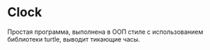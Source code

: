 # Clock
Простая программа, выполнена в ООП стиле с использованием библиотеки turtle, выводит тикающие часы.
